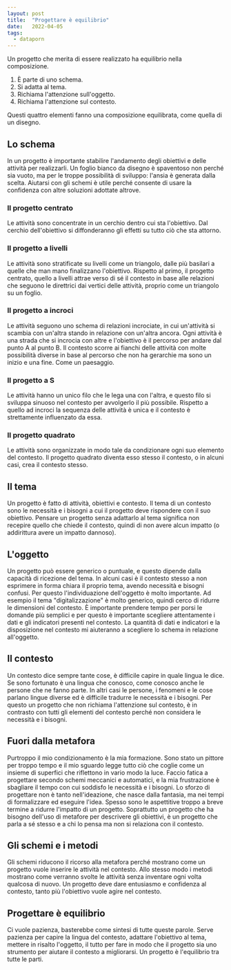 ```yaml
---
layout: post
title:  "Progettare è equilibrio"
date:   2022-04-05
tags:
  - dataporn
---
```


Un progetto che merita di essere realizzato ha equilibrio nella composizione.

1. È parte di uno schema.
2. Si adatta al tema.
3. Richiama l'attenzione sull'oggetto.
4. Richiama l'attenzione sul contesto.

Questi quattro elementi fanno una composizione equilibrata, come quella di un disegno. 


## Lo schema
In un progetto è importante  stabilire l'andamento degli obiettivi e delle attività per realizzarli. Un foglio bianco da disegno è spaventoso non perché sia vuoto, ma per le troppe possibilità di sviluppo: l'ansia è generata dalla scelta. Aiutarsi con gli schemi è utile perché consente di usare la confidenza con altre soluzioni adottate altrove. 

### Il progetto centrato
 Le attività sono concentrate in un cerchio dentro cui sta l'obiettivo. Dal cerchio dell'obiettivo si diffonderanno gli effetti su tutto ciò che sta attorno.

### Il progetto a livelli
Le attività sono stratificate su livelli come un triangolo, dalle più basilari a quelle che man mano finalizzano l'obiettivo. Rispetto al primo, il progetto centrato, quello a livelli attrae verso di sé il contesto in base alle relazioni che seguono le direttrici dai vertici delle attività, proprio come un triangolo su un foglio.

### Il progetto a incroci
Le attività seguono uno schema di relazioni incrociate, in cui un'attività si scambia con un'altra stando in relazione con un'altra ancora. Ogni attività è una strada che si incrocia con altre e l'obiettivo è il percorso per andare dal punto A al punto B. Il contesto scorre ai fianchi delle attività con molte possibilità diverse in base al percorso che non ha gerarchie ma sono un inizio e una fine. Come un paesaggio.

### Il progetto a S  
Le attività hanno un unico filo che le lega una con l'altra, e questo filo si sviluppa sinuoso nel contesto per avvolgerlo il più possibile. Rispetto a quello ad incroci la sequenza delle attività è unica e il contesto è strettamente influenzato da essa.

### Il progetto quadrato
 Le attività sono organizzate in modo tale da condizionare ogni suo elemento del contesto. Il progetto quadrato diventa esso stesso il contesto, o in alcuni casi, crea il contesto stesso.

## Il tema
Un progetto è fatto di attività, obiettivi e contesto. Il tema di un contesto sono le necessità e i bisogni a cui il progetto deve rispondere con il suo obiettivo. Pensare un progetto senza adattarlo al tema significa non recepire quello che chiede il contesto, quindi di non avere alcun impatto (o addirittura avere un impatto dannoso).

## L'oggetto
Un progetto può essere generico o puntuale, e questo dipende dalla capacità di ricezione del tema. In alcuni casi è il contesto stesso a non esprimere in forma chiara il proprio tema, avendo necessità e bisogni confusi. Per questo l'individuazione dell'oggetto è molto importante. Ad esempio il tema "digitalizzazione" è molto generico, quindi cerco di ridurre le dimensioni del contesto. È importante prendere tempo per porsi le domande più semplici e per questo è importante scegliere attentamente i dati e gli indicatori presenti nel contesto. La quantità di dati e indicatori e la disposizione nel contesto mi aiuteranno a scegliere lo schema in relazione all'oggetto.  

## Il contesto
Un contesto dice sempre tante cose, è difficile capire in quale lingua le dice. Se sono fortunato è una lingua che conosco, come conosco anche le persone che ne fanno parte. In altri casi le persone, i fenomeni e le cose parlano lingue diverse ed è difficile tradurre le necessità e i bisogni. Per questo un progetto che non richiama l'attenzione sul contesto, è in contrasto con tutti gli elementi del contesto perché non considera le necessità e i bisogni.

## Fuori dalla metafora
Purtroppo il mio condizionamento è la mia formazione. Sono stato un pittore per troppo tempo e il mio sguardo legge tutto ciò che coglie come un insieme di superfici che riflettono in vario modo la luce. Faccio fatica a progettare secondo schemi meccanici e automatici, e la mia frustrazione è sbagliare il tempo con cui soddisfo le necessità e i bisogni. Lo sforzo di progettare non è tanto nell'ideazione, che nasce dalla fantasia, ma nei tempi di formalizzare ed eseguire l'idea. Spesso sono le aspettitive troppo a breve termine a ridurre l'impatto di un progetto. Soprattutto un progetto che ha bisogno dell'uso di metafore per descrivere gli obiettivi, è un progetto che parla a sé stesso e a chi lo pensa ma non si relaziona con il contesto.

## Gli schemi e i metodi
Gli schemi riducono il ricorso alla metafora perché mostrano come un progetto vuole inserire le attività nel contesto. Allo stesso modo i metodi mostrano come verranno svolte le attività senza inventare ogni volta qualcosa di nuovo. Un progetto deve dare entusiasmo e confidenza al contesto, tanto più l'obiettivo vuole agire nel contesto.

## Progettare è equilibrio
Ci vuole pazienza, basterebbe come sintesi di tutte queste parole. Serve pazienza per capire la lingua del contesto, adattare l'obiettivo al tema, mettere in risalto l'oggetto, il tutto per fare in modo che il progetto sia uno strumento per aiutare il contesto a migliorarsi. Un progetto è l'equilibrio tra tutte le parti. 

